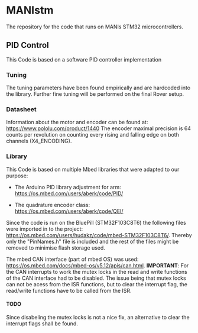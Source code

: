 # MANIstm

The repository for the code that runs on MANIs STM32 microcontrollers.

## PID Control

This Code is based on a software PID controller implementation

### Tuning

The tuning parameters have been found empirically and are hardcoded into the library.
Further fine tuning will be performed on the final Rover setup.

### Datasheet

Information about the motor and encoder can be found at: https://www.pololu.com/product/1440
The encoder maximal precision is 64 counts per revolution on counting every rising and falling edge on both channels (X4_ENCODING).

### Library

This Code is based on multiple Mbed libraries that were adapted to our purpose:

* The Arduino PID library adjustment for arm: https://os.mbed.com/users/aberk/code/PID/

* The quadrature encoder class: https://os.mbed.com/users/aberk/code/QEI/

Since the code is run on the BluePill (STM32F103C8T6) the following files were imported in to the project: https://os.mbed.com/users/hudakz/code/mbed-STM32F103C8T6/. Thereby only the "PinNames.h" file is included and the rest of the files might be removed to minimise flash storage used.

The mbed CAN interface (part of mbed OS) was used: https://os.mbed.com/docs/mbed-os/v5.12/apis/can.html.
**IMPORTANT**: For the CAN interrupts to work the mutex locks in the read and write functions of the CAN interface had to be disabled. The issue being that mutex locks can not be acess from the ISR functions, but to clear the interrupt flag, the read/write functions have to be called from the ISR.

#### TODO

Since disabeling the mutex locks is not a nice fix, an alternative to clear the interrupt flags shall be found.